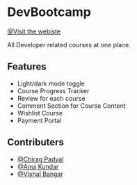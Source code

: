 # DevBootcamp

[@Visit the webiste](https://freakstar03.github.io/DevBootCamp/)

All Developer related courses at one place.

## Features

- Light/dark mode toggle
- Course Progress Tracker
- Review for each course
- Comment Section for Course Content
- Wishlist Course
- Payment Portal

## Contributers

- [@Chirag Padyal](https://github.com/FreakStar03)
- [@Anuj Kundar](https://github.com/FreakStar03)
- [@Vishal Bangar](https://github.com/FreakStar03)
